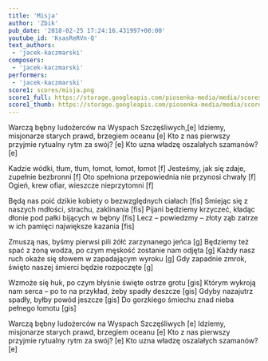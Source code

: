 ```yaml
---
title: 'Misja'
author: 'Zbik'
pub_date: '2018-02-25 17:24:16.431997+00:00'
youtube_id: 'KsasReRVn-Q'
text_authors:
 - 'jacek-kaczmarski'
composers:
 - 'jacek-kaczmarski'
performers:
 - 'jacek-kaczmarski'
score1: scores/misja.png
score1_full: https://storage.googleapis.com/piosenka-media/media/scores/misja.png
score1_thumb: https://storage.googleapis.com/piosenka-media/media/scores/misja.png.180x0_q85_upscale.png
---
```


Warczą bębny ludożerców na Wyspach Szczęśliwych,[e]
Idziemy, misjonarze starych prawd, brzegiem oceanu [e]
Kto z nas pierwszy przyjmie rytualny rytm za swój? [e]
Kto uzna władzę oszalałych szamanów? [e]

Kadzie wódki, tłum, tłum, łomot, łomot, łomot [f]
Jesteśmy, jak się zdaje, zupełnie bezbronni [f]
Oto spełniona przepowiednia nie przynosi chwały [f]
Ogień, krew ofiar, wieszcze nieprzytomni [f]

Będą nas poić dzikie kobiety o bezwzględnych ciałach [fis]
Śmiejąc się z naszych mdłości, strachu, zaklinania [fis]
Pijani będziemy krzyczeć, kładąc dłonie pod pałki bijących w bębny [fis]
Lecz – powiedzmy – złoty ząb zatrze w ich pamięci największe kazania [fis]

Zmuszą nas, byśmy pierwsi pili żółć zarzynanego jeńca [g]
Będziemy też spać z żoną wodza, po czym męskość zostanie nam odjęta [g]
Każdy nasz ruch okaże się słowem w zapadającym wyroku [g]
Gdy zapadnie zmrok, święto naszej śmierci będzie rozpoczęte [g]

Wzmoże się huk, po czym błyśnie święte ostrze grotu [gis]
Którym wykroją nam serca – po to na przykład, żeby spadły deszcze [gis]
Gdyby nazajutrz spadły, byłby powód jeszcze [gis]
Do gorzkiego śmiechu znad nieba pełnego łomotu [gis]

Warczą bębny ludożerców na Wyspach Szczęśliwych [e]
Idziemy, misjonarze starych prawd, brzegiem oceanu [e]
Kto z nas pierwszy przyjmie rytualny rytm za swój? [e]
Kto uzna władzę oszalałych szamanów? [e]